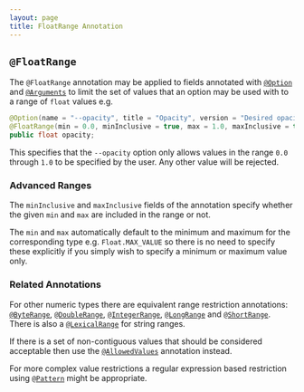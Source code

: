 ```yaml
---
layout: page
title: FloatRange Annotation
---
```


## `@FloatRange`

The `@FloatRange` annotation may be applied to fields annotated with [`@Option`](option.html) and [`@Arguments`](arguments.html) to limit the set of values that an option may be used with to a range of `float` values e.g.

```java
@Option(name = "--opacity", title = "Opacity", version = "Desired opacity")
@FloatRange(min = 0.0, minInclusive = true, max = 1.0, maxInclusive = true)
public float opacity;
```
This specifies that the `--opacity` option only allows values in the range `0.0` through `1.0` to be specified by the user.  Any other value will be rejected.

### Advanced Ranges

The `minInclusive` and `maxInclusive` fields of the annotation specify whether the given `min` and `max` are included in the range or not.

The `min` and `max` automatically default to the minimum and maximum for the corresponding type e.g. `Float.MAX_VALUE` so there is no need to specify these explicitly if you simply wish to specify a minimum or maximum value only.

### Related Annotations

For other numeric types there are equivalent range restriction annotations: [`@ByteRange`](byte-range.html), [`@DoubleRange`](double-range.html), [`@IntegerRange`](integer-range.html), [`@LongRange`](long-range.html) and [`@ShortRange`](short-range.html).  There is also a [`@LexicalRange`](lexical-range.html) for string ranges.

If there is a set of non-contiguous values that should be considered acceptable then use the [`@AllowedValues`](allowed-values.html) annotation instead.

For more complex value restrictions a regular expression based restriction using [`@Pattern`](pattern.html) might be appropriate.